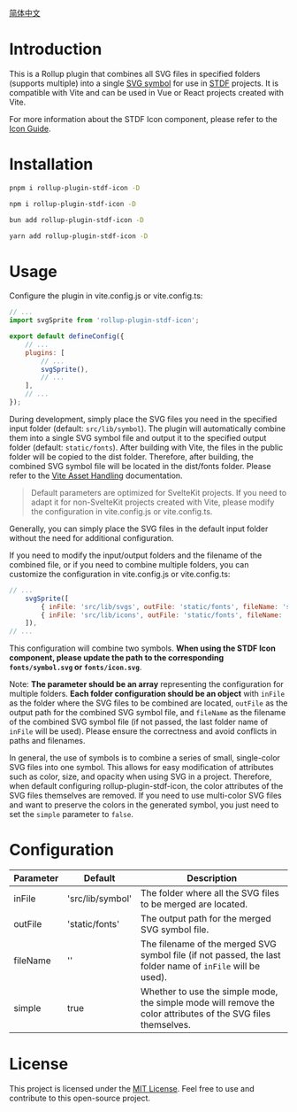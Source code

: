 [简体中文](https://github.com/any-tdf/stdf/blob/main/packages/rollup-plugin-stdf-icon/README_CN.md)

# Introduction

This is a Rollup plugin that combines all SVG files in specified folders (supports multiple) into a single [SVG symbol](https://developer.mozilla.org/en-US/docs/Web/SVG/Element/symbol) for use in [STDF](https://stdf.design) projects. It is compatible with Vite and can be used in Vue or React projects created with Vite.

For more information about the STDF Icon component, please refer to the [Icon Guide](https://stdf.design/#/components?nav=icon&tab=2).

# Installation

<!-- :::code-groups -->
<!-- pnpm -->
```sh
pnpm i rollup-plugin-stdf-icon -D
```
<!-- :: -->
<!-- npm -->
```sh
npm i rollup-plugin-stdf-icon -D
```
<!-- :: -->
<!-- bun -->
```sh
bun add rollup-plugin-stdf-icon -D
```
<!-- :: -->
<!-- yarn -->
```sh
yarn add rollup-plugin-stdf-icon -D
```
<!-- ::: -->

# Usage

Configure the plugin in vite.config.js or vite.config.ts:

```js
// ...
import svgSprite from 'rollup-plugin-stdf-icon';

export default defineConfig({
	// ...
	plugins: [
		// ...
		svgSprite(),
		// ...
	],
	// ...
});
```

During development, simply place the SVG files you need in the specified input folder (default: `src/lib/symbol`). The plugin will automatically combine them into a single SVG symbol file and output it to the specified output folder (default: `static/fonts`). After building with Vite, the files in the public folder will be copied to the dist folder. Therefore, after building, the combined SVG symbol file will be located in the dist/fonts folder. Please refer to the [Vite Asset Handling](https://vitejs.dev/guide/assets.html#the-public-directory) documentation.

> Default parameters are optimized for SvelteKit projects. If you need to adapt it for non-SvelteKit projects created with Vite, please modify the configuration in vite.config.js or vite.config.ts.

Generally, you can simply place the SVG files in the default input folder without the need for additional configuration.

If you need to modify the input/output folders and the filename of the combined file, or if you need to combine multiple folders, you can customize the configuration in vite.config.js or vite.config.ts:

```javascript
// ...
    svgSprite([
        { inFile: 'src/lib/svgs', outFile: 'static/fonts', fileName: 'symbol' },
        { inFile: 'src/lib/icons', outFile: 'static/fonts', fileName: 'icon' },
    ]),
// ...
```

This configuration will combine two symbols. **When using the STDF Icon component, please update the path to the corresponding `fonts/symbol.svg` or `fonts/icon.svg`**.

Note: **The parameter should be an array** representing the configuration for multiple folders. **Each folder configuration should be an object** with `inFile` as the folder where the SVG files to be combined are located, `outFile` as the output path for the combined SVG symbol file, and `fileName` as the filename of the combined SVG symbol file (if not passed, the last folder name of `inFile` will be used). Please ensure the correctness and avoid conflicts in paths and filenames.

In general, the use of symbols is to combine a series of small, single-color SVG files into one symbol. This allows for easy modification of attributes such as color, size, and opacity when using SVG in a project. Therefore, when default configuring rollup-plugin-stdf-icon, the color attributes of the SVG files themselves are removed. If you need to use multi-color SVG files and want to preserve the colors in the generated symbol, you just need to set the `simple` parameter to `false`.

# Configuration

| Parameter | Default          | Description                                                                                                   |
| --------- | ---------------- | ------------------------------------------------------------------------------------------------------------- |
| inFile    | 'src/lib/symbol' | The folder where all the SVG files to be merged are located.                                                  |
| outFile   | 'static/fonts'   | The output path for the merged SVG symbol file.                                                               |
| fileName  | ''               | The filename of the merged SVG symbol file (if not passed, the last folder name of `inFile` will be used).    |
| simple    | true             | Whether to use the simple mode, the simple mode will remove the color attributes of the SVG files themselves. |

# License

This project is licensed under the [MIT License](https://github.com/any-tdf/stdf/blob/main/LICENSE). Feel free to use and contribute to this open-source project.
